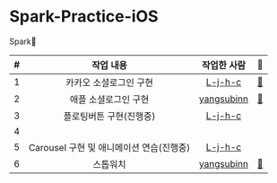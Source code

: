 # Spark-Practice-iOS

Spark🎇

| # |  작업 내용  |  작업한 사람  | 📎 |
|:----------:|:-------------:|:------:|:------:|
| 1 | 카카오 소셜로그인 구현 | [L-j-h-c](https://github.com/L-j-h-c) | [📎](https://github.com/TeamSparker/Spark-Practice-iOS/pull/9) |
| 2 | 애플 소셜로그인 구현 | [yangsubinn](https://github.com/yangsubinn) | [📎](https://github.com/TeamSparker/Spark-Practice-iOS/pull/12) |
| 3 | 플로팅버튼 구현(진행중) | [L-j-h-c](https://github.com/L-j-h-c) | |
| 4 |  |  | |
| 5 | Carousel 구현 및 애니메이션 연습(진행중) | [L-j-h-c](https://github.com/L-j-h-c) | |
| 6 | 스톱워치 | [yangsubinn](https://github.com/yangsubinn) | [📎](https://github.com/TeamSparker/Spark-Practice-iOS/pull/15) |

